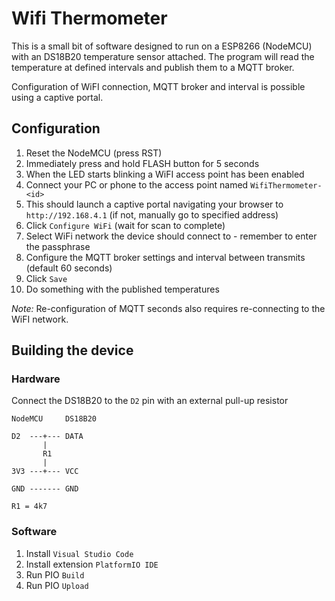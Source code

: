 # Wifi Thermometer

This is a small bit of software designed to run on a ESP8266 (NodeMCU) with an DS18B20 temperature sensor attached.
The program will read the temperature at defined intervals and publish them to a MQTT broker.

Configuration of WiFI connection, MQTT broker and interval is possible using a captive portal.

## Configuration

1. Reset the NodeMCU (press RST)
2. Immediately press and hold FLASH button for 5 seconds
3. When the LED starts blinking a WiFI access point has been enabled
4. Connect your PC or phone to the access point named `WifiThermometer-<id>`
5. This should launch a captive portal navigating your browser to `http://192.168.4.1` (if not, manually go to specified address)
6. Click `Configure WiFi` (wait for scan to complete)
7. Select WiFi network the device should connect to - remember to enter the passphrase
8. Configure the MQTT broker settings and interval between transmits (default 60 seconds)
9. Click `Save`
10. Do something with the published temperatures

_Note:_ Re-configuration of MQTT seconds also requires re-connecting to the WiFI network.

## Building the device

### Hardware

Connect the DS18B20 to the `D2` pin with an external pull-up resistor

```
NodeMCU     DS18B20

D2  ---+--- DATA
       | 
       R1
       |
3V3 ---+--- VCC

GND ------- GND

R1 = 4k7
```

### Software

1. Install `Visual Studio Code`
2. Install extension `PlatformIO IDE`
3. Run PIO `Build`
4. Run PIO `Upload`